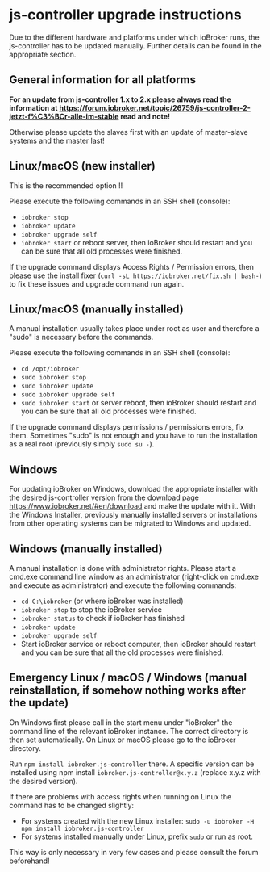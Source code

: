 # js-controller upgrade instructions

Due to the different hardware and platforms under which ioBroker runs, the js-controller has to be updated manually. Further details can be found in the appropriate section.

## General information for all platforms

**For an update from js-controller 1.x to 2.x please always read the information at https://forum.iobroker.net/topic/26759/js-controller-2-jetzt-f%C3%BCr-alle-im-stable read and note!**

Otherwise please update the slaves first with an update of master-slave systems and the master last!

## Linux/macOS (new installer)
This is the recommended option !!

Please execute the following commands in an SSH shell (console):
* `iobroker stop`
* `iobroker update`
* `iobroker upgrade self`
* `iobroker start` or reboot server, then ioBroker should restart and you can be sure that all old processes were finished.

If the upgrade command displays Access Rights / Permission errors, then please use the install fixer (`curl -sL https://iobroker.net/fix.sh | bash-`) to fix these issues and upgrade command run again.

## Linux/macOS (manually installed)

A manual installation usually takes place under root as user and therefore a "sudo" is necessary before the commands.

Please execute the following commands in an SSH shell (console):
* `cd /opt/iobroker`
* `sudo iobroker stop`
* `sudo iobroker update`
* `sudo iobroker upgrade self`
* `sudo iobroker start` or server reboot, then ioBroker should restart and you can be sure that all old processes were finished.

If the upgrade command displays permissions / permissions errors, fix them. Sometimes "sudo" is not enough and you have to run the installation as a real root (previously simply `sudo su -`).

## Windows

For updating ioBroker on Windows, download the appropriate installer with the desired js-controller version from the download page https://www.iobroker.net/#en/download and make the update with it. With the Windows Installer, previously manually installed servers or installations from other operating systems can be migrated to Windows and updated.

## Windows (manually installed)
A manual installation is done with administrator rights. Please start a cmd.exe command line window as an administrator (right-click on cmd.exe and execute as administrator) and execute the following commands:

* `cd C:\iobroker` (or where ioBroker was installed)
* `iobroker stop` to stop the ioBroker service
* `iobroker status` to check if ioBroker has finished
* `iobroker update`
* `iobroker upgrade self`
* Start ioBroker service or reboot computer, then ioBroker should restart and you can be sure that all the old processes were finished.

## Emergency Linux / macOS / Windows (manual reinstallation, if somehow nothing works after the update)
On Windows first please call in the start menu under "ioBroker" the command line of the relevant ioBroker instance. The correct directory is then set automatically. On Linux or macOS please go to the ioBroker directory.

Run `npm install iobroker.js-controller` there. A specific version can be installed using npm install `iobroker.js-controller@x.y.z` (replace x.y.z with the desired version).

If there are problems with access rights when running on Linux the command has to be changed slightly:

* For systems created with the new Linux installer: `sudo -u iobroker -H npm install iobroker.js-controller`
* For systems installed manually under Linux, prefix `sudo` or run as root.

This way is only necessary in very few cases and please consult the forum beforehand!
